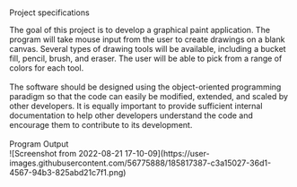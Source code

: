 #
Project specifications
<div>The goal of this project is to develop a graphical paint application. The program will take mouse input from the user to create drawings on a blank canvas. Several types of drawing tools will be available, including a bucket fill, pencil, brush, and eraser. The user will be able to pick from a range of colors for each tool.<div>
<br>
<dvi>The software should be designed using the object-oriented programming paradigm so that the code can easily be modified, extended, and scaled by other developers. It is equally important to provide sufficient internal documentation to help other developers understand the code and encourage them to contribute to its development.<div>

<br>
<div> Program Output<div>
![Screenshot from 2022-08-21 17-10-09](https://user-images.githubusercontent.com/56775888/185817387-c3a15027-36d1-4567-94b3-825abd21c7f1.png)
